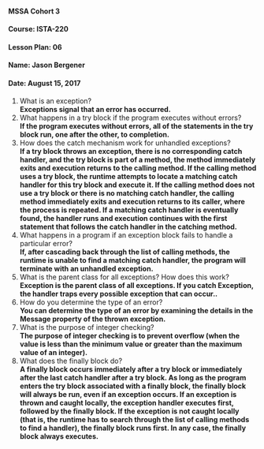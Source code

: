 #### MSSA Cohort 3
#### Course: ISTA-220
#### Lesson Plan: 06
#### Name: Jason Bergener
#### Date: August 15, 2017

1.	What is an exception?  
**Exceptions signal that an error has occurred.**
1.	What happens in a try block if the program executes without errors?  
**If the program executes without errors, all of the statements in the try block run, one after the other, to completion.**
1.	How does the catch mechanism work for unhandled exceptions?  
**If a try block throws an exception, there is no corresponding catch handler, and the try block is part of a method, the method immediately exits and execution returns to the calling method. If the calling method uses a try block, the runtime attempts to locate a matching catch handler for this try block and execute it. If the calling method does not use a try block or there is no matching catch handler, the calling method immediately exits and execution returns to its caller, where the process is repeated. If a matching catch handler is eventually found, the handler runs and execution continues with the first statement that follows the catch handler in the catching method.**
1.	What happens in a program if an exception block fails to handle a particular error?  
**If, after cascading back through the list of calling methods, the runtime is unable to find a matching catch handler, the program will terminate with an unhandled exception.**
1.	What is the parent class for all exceptions? How does this work?  
**Exception is the parent class of all exceptions. If you catch Exception, the handler traps every possible exception that can occur..**
1.	How do you determine the type of an error?  
**You can determine the type of an error by examining the details in the Message property of the thrown exception.**
1.	What is the purpose of integer checking?  
**The purpose of integer checking is to prevent overflow (when the value is less than the minimum value or greater than the maximum value of an integer).**
1.	What does the finally block do?  
**A finally block occurs immediately after a try block or immediately after the last catch handler after a try block. As long as the program enters the try block associated with a finally block, the finally block will always be run, even if an exception occurs. If an exception is thrown and caught locally, the exception handler executes first, followed by the finally block. If the exception is not caught locally (that is, the runtime has to search through the list of calling methods to find a handler), the finally block runs first. In any case, the finally block always executes.**